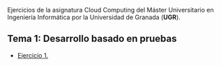 Ejercicios de la asignatura Cloud Computing del Máster Universitario en Ingeniería Informática por la Universidad de Granada (**UGR**).

## Tema 1: Desarrollo basado en pruebas

- [Ejercicio 1.](tema1/ejercicio1.md)
